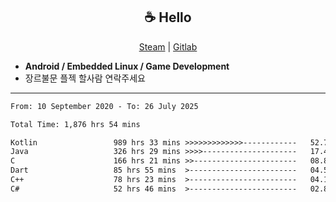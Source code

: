 <h2 align="center"> ☕ Hello </h2>

<p align="center">
  <a href="https://steamcommunity.com/id/Niforances/">Steam</a> |
  <a href="https://gitlab.com/niforances">Gitlab</a>
</p>

 - **Android / Embedded Linux / Game Development**
 - 장르불문 플젝 할사람 연락주세요

------

<!--START_SECTION:waka-->

```txt
From: 10 September 2020 - To: 26 July 2025

Total Time: 1,876 hrs 54 mins

Kotlin                 989 hrs 33 mins >>>>>>>>>>>>>------------   52.72 %
Java                   326 hrs 29 mins >>>>---------------------   17.40 %
C                      166 hrs 21 mins >>-----------------------   08.86 %
Dart                   85 hrs 55 mins  >------------------------   04.58 %
C++                    78 hrs 23 mins  >------------------------   04.18 %
C#                     52 hrs 46 mins  >------------------------   02.81 %
```

<!--END_SECTION:waka-->
